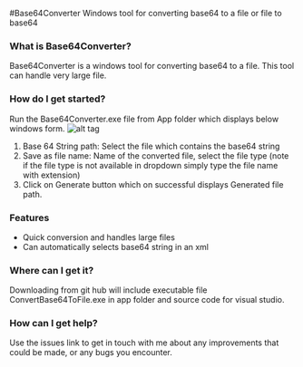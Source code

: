 #Base64Converter
Windows tool for converting base64 to a file or file to base64

### What is Base64Converter?
Base64Converter is a windows tool for converting base64 to a file. This tool can handle very large file.

### How do I get started?
Run the Base64Converter.exe file from App folder which displays below windows form.
![alt tag](https://cloud.githubusercontent.com/assets/6698586/16716350/cc43260e-46f1-11e6-8804-bd45705ff954.png)

1) Base 64 String path: Select the file which contains the base64 string 
2) Save as file name: Name of the converted file, select the file type (note if the file type is not available in dropdown simply type the file name with extension)
3) Click on Generate button which on successful displays Generated file path.
 
### Features
* Quick conversion and handles large files
* Can automatically selects base64 string in an xml

### Where can I get it?
Downloading from git hub will include executable file ConvertBase64ToFile.exe in app folder and source code for visual studio.

### How can I get help?
Use the issues link to get in touch with me about any improvements that could be made, or any bugs you encounter.
